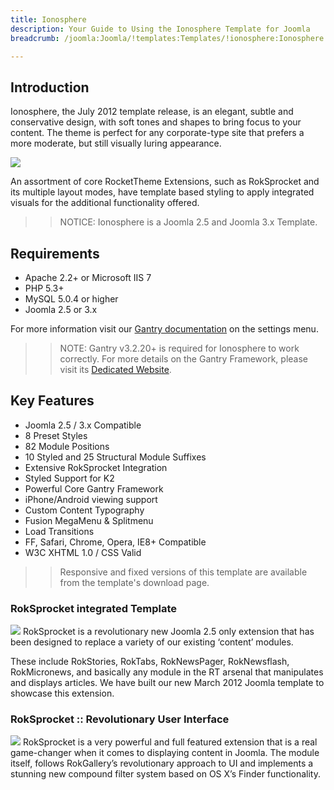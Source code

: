 ```yaml
---
title: Ionosphere
description: Your Guide to Using the Ionosphere Template for Joomla
breadcrumb: /joomla:Joomla/!templates:Templates/!ionosphere:Ionosphere

---
```


Introduction
-----
Ionosphere, the July 2012 template release, is an elegant, subtle and conservative design, with soft tones and shapes to bring focus to your content. The theme is perfect for any corporate-type site that prefers a more moderate, but still visually luring appearance.

![][ionosphere]

An assortment of core RocketTheme Extensions, such as RokSprocket and its multiple layout modes, have template based styling to apply integrated visuals for the additional functionality offered.

>> NOTICE: Ionosphere is a Joomla 2.5 and Joomla 3.x Template.

Requirements
-----
* Apache 2.2+ or Microsoft IIS 7
* PHP 5.3+
* MySQL 5.0.4 or higher
* Joomla 2.5 or 3.x

For more information visit our [Gantry documentation][gantry] on the settings menu.

>> NOTE: Gantry v3.2.20+ is required for Ionosphere to work correctly. For more details on the Gantry Framework, please visit its [Dedicated Website][gantry].

Key Features
-----
* Joomla 2.5 / 3.x Compatible
* 8 Preset Styles
* 82 Module Positions
* 10 Styled and 25 Structural Module Suffixes
* Extensive RokSprocket Integration
* Styled Support for K2
* Powerful Core Gantry Framework
* iPhone/Android viewing support
* Custom Content Typography
* Fusion MegaMenu & Splitmenu
* Load Transitions
* FF, Safari, Chrome, Opera, IE8+ Compatible
* W3C XHTML 1.0 / CSS Valid

>> Responsive and fixed versions of this template are available from the template's download page.

### RokSprocket integrated Template
![][roksprocket]
RokSprocket is a revolutionary new Joomla 2.5 only extension that has been designed to replace a variety of our existing ‘content’ modules.

These include RokStories, RokTabs, RokNewsPager, RokNewsflash, RokMicronews, and basically any module in the RT arsenal that manipulates and displays articles. We have built our new March 2012 Joomla template to showcase this extension.

### RokSprocket :: Revolutionary User Interface
![][roksprocket2]
RokSprocket is a very powerful and full featured extension that is a real game-changer when it comes to displaying content in Joomla. The module itself, follows RokGallery’s revolutionary approach to UI and implements a stunning new compound filter system based on OS X’s Finder functionality.

[gantry]: http://www.gantry-framework.org/
[ionosphere]: assets/ionosphere2.jpeg
[responsive]: assets/responsive.jpg
[roksprocket]: assets/roksprocket.jpg
[filezilla]: https://filezilla-project.org
[launcher]: ../../start/rocketlauncher.md
[strips]: assets/strips.jpg
[roksprocket2]: assets/roksprocket2.jpg